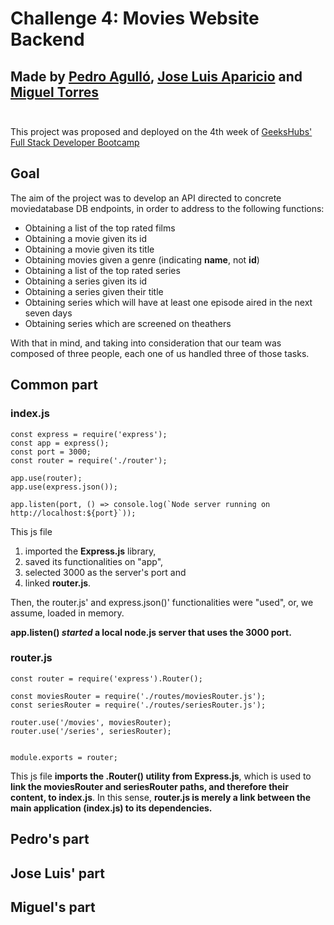# Challenge 4: Movies Website Backend
## Made by [Pedro Agulló](https://github.com/PedroAgullo), [Jose Luis Aparicio](https://github.com/ApcarJo) and [Miguel Torres](https://github.com/migueltmsp)<br><br>

This project was proposed and deployed on the 4th week of [GeeksHubs' Full Stack Developer Bootcamp](https://geekshubsacademy.com/)

## Goal

The aim of the project was to develop an API directed to concrete moviedatabase DB endpoints, in order to address to the following functions: <br>

* Obtaining a list of the top rated films
* Obtaining a movie given its id
* Obtaining a movie given its title
* Obtaining movies given a genre (indicating **name**, not **id**)
* Obtaining a list of the top rated series
* Obtaining a series given its id
* Obtaining a series given their title
* Obtaining series which will have at least one episode aired in the next seven days
* Obtaining series which are screened on theathers

With that in mind, and taking into consideration that our team was composed of three people, each one of us handled three of those tasks.

## Common part

### index.js
```
const express = require('express');
const app = express();
const port = 3000;
const router = require('./router');

app.use(router);
app.use(express.json());

app.listen(port, () => console.log(`Node server running on http://localhost:${port}`));

```

This js file 
1. imported the **Express.js** library,
2. saved its functionalities on "app",
3. selected 3000 as the server's port and
4. linked **router.js**.

Then, the router.js' and express.json()' functionalities were "used", or, we assume, loaded in memory.

**app.listen() _started_ a local node.js server that uses the 3000 port.**
<br>

### router.js
```
const router = require('express').Router();

const moviesRouter = require('./routes/moviesRouter.js');
const seriesRouter = require('./routes/seriesRouter.js');

router.use('/movies', moviesRouter);
router.use('/series', seriesRouter);


module.exports = router;

```
This js file **imports the .Router() utility from Express.js**, which is used to **link the moviesRouter and seriesRouter paths, and therefore their content, to index.js**. In this sense, **router.js is merely a link between the main application (index.js) to its dependencies.**




## Pedro's part

## Jose Luis' part

## Miguel's part







